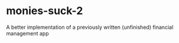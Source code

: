monies-suck-2
=============

A better implementation of a previously written (unfinished) financial management app
